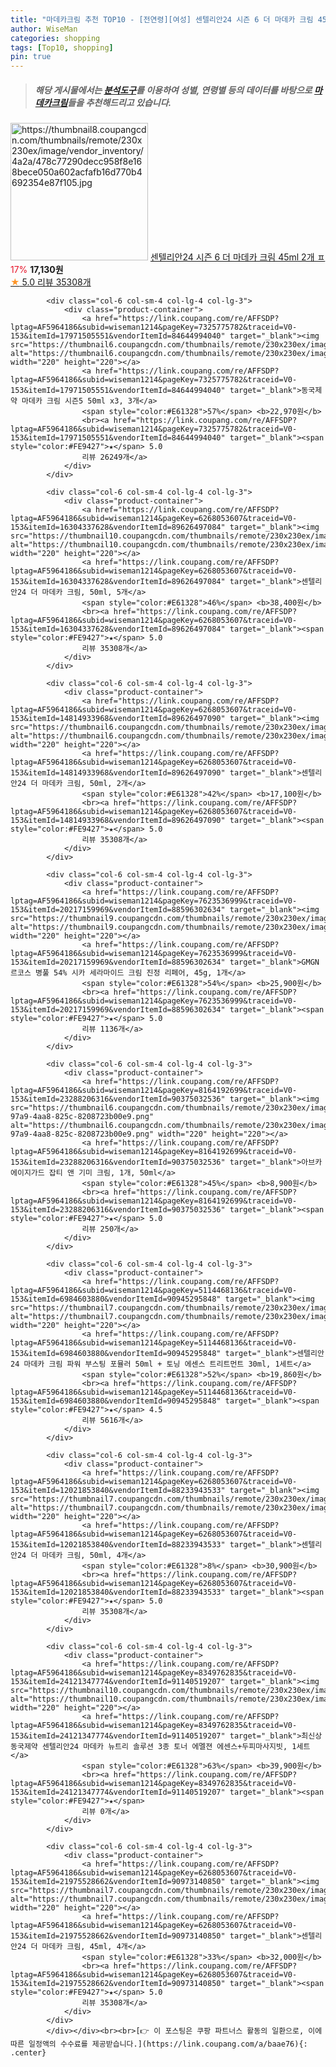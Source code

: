 ```yaml
---
title: "마데카크림 추천 TOP10 - [전연령][여성] 센텔리안24 시즌 6 더 마데카 크림 45ml 2개 ㅍ"
author: WiseMan
categories: shopping
tags: [Top10, shopping]
pin: true
---
```


> ##### 해당 게시물에서는 [**분석도구**](https://itemscout.io/)를 이용하여 **성별**, **연령별** 등의 데이터를 바탕으로 [**마데카크림**](https://link.coupang.com/a/baae76)들을 추천해드리고 있습니다.
<div class="container"><div class="row">
            <div class="col-6 col-sm-4 col-lg-4 col-lg-3">
                <div class="product-container">
                    <a href="https://link.coupang.com/re/AFFSDP?lptag=AF5964186&subid=wiseman1214&pageKey=6268053607&traceid=V0-153&itemId=16079987447&vendorItemId=90973140837" target="_blank"><img src="https://thumbnail8.coupangcdn.com/thumbnails/remote/230x230ex/image/vendor_inventory/4a2a/478c77290decc958f8e168bece050a602acfafb16d770b4692354e87f105.jpg" alt="https://thumbnail8.coupangcdn.com/thumbnails/remote/230x230ex/image/vendor_inventory/4a2a/478c77290decc958f8e168bece050a602acfafb16d770b4692354e87f105.jpg" width="220" height="220"></a>
                    <a href="https://link.coupang.com/re/AFFSDP?lptag=AF5964186&subid=wiseman1214&pageKey=6268053607&traceid=V0-153&itemId=16079987447&vendorItemId=90973140837" target="_blank">센텔리안24 시즌 6 더 마데카 크림 45ml 2개 ㅍ</a>
                    <span style="color:#E61328">17%</span> <b>17,130원</b>
                    <br><a href="https://link.coupang.com/re/AFFSDP?lptag=AF5964186&subid=wiseman1214&pageKey=6268053607&traceid=V0-153&itemId=16079987447&vendorItemId=90973140837" target="_blank"><span style="color:#FE9427">★</span> 5.0
                    리뷰 35308개</a>
                </div>
            </div>
            
            <div class="col-6 col-sm-4 col-lg-4 col-lg-3">
                <div class="product-container">
                    <a href="https://link.coupang.com/re/AFFSDP?lptag=AF5964186&subid=wiseman1214&pageKey=7325775782&traceid=V0-153&itemId=17971505551&vendorItemId=84644994040" target="_blank"><img src="https://thumbnail6.coupangcdn.com/thumbnails/remote/230x230ex/image/vendor_inventory/a202/6ba243acf7916fc9a39bdd2a5e7b26e2f59da0531a2e3e1d7dec0192e9e0.jpg" alt="https://thumbnail6.coupangcdn.com/thumbnails/remote/230x230ex/image/vendor_inventory/a202/6ba243acf7916fc9a39bdd2a5e7b26e2f59da0531a2e3e1d7dec0192e9e0.jpg" width="220" height="220"></a>
                    <a href="https://link.coupang.com/re/AFFSDP?lptag=AF5964186&subid=wiseman1214&pageKey=7325775782&traceid=V0-153&itemId=17971505551&vendorItemId=84644994040" target="_blank">동국제약 마데카 크림 시즌5 50ml x3, 3개</a>
                    <span style="color:#E61328">57%</span> <b>22,970원</b>
                    <br><a href="https://link.coupang.com/re/AFFSDP?lptag=AF5964186&subid=wiseman1214&pageKey=7325775782&traceid=V0-153&itemId=17971505551&vendorItemId=84644994040" target="_blank"><span style="color:#FE9427">★</span> 5.0
                    리뷰 26249개</a>
                </div>
            </div>
            
            <div class="col-6 col-sm-4 col-lg-4 col-lg-3">
                <div class="product-container">
                    <a href="https://link.coupang.com/re/AFFSDP?lptag=AF5964186&subid=wiseman1214&pageKey=6268053607&traceid=V0-153&itemId=16304337628&vendorItemId=89626497084" target="_blank"><img src="https://thumbnail10.coupangcdn.com/thumbnails/remote/230x230ex/image/vendor_inventory/efb4/ea776e3cc016b2cf78ce4c40374d72b77c1debc9f53b83cafbb32b8609fd.jpg" alt="https://thumbnail10.coupangcdn.com/thumbnails/remote/230x230ex/image/vendor_inventory/efb4/ea776e3cc016b2cf78ce4c40374d72b77c1debc9f53b83cafbb32b8609fd.jpg" width="220" height="220"></a>
                    <a href="https://link.coupang.com/re/AFFSDP?lptag=AF5964186&subid=wiseman1214&pageKey=6268053607&traceid=V0-153&itemId=16304337628&vendorItemId=89626497084" target="_blank">센텔리안24 더 마데카 크림, 50ml, 5개</a>
                    <span style="color:#E61328">46%</span> <b>38,400원</b>
                    <br><a href="https://link.coupang.com/re/AFFSDP?lptag=AF5964186&subid=wiseman1214&pageKey=6268053607&traceid=V0-153&itemId=16304337628&vendorItemId=89626497084" target="_blank"><span style="color:#FE9427">★</span> 5.0
                    리뷰 35308개</a>
                </div>
            </div>
            
            <div class="col-6 col-sm-4 col-lg-4 col-lg-3">
                <div class="product-container">
                    <a href="https://link.coupang.com/re/AFFSDP?lptag=AF5964186&subid=wiseman1214&pageKey=6268053607&traceid=V0-153&itemId=14814933968&vendorItemId=89626497090" target="_blank"><img src="https://thumbnail6.coupangcdn.com/thumbnails/remote/230x230ex/image/vendor_inventory/b2c9/1bbc1e3f12064b983a24d3fa29704233507ec568773d7f265576bb19b5b1.jpg" alt="https://thumbnail6.coupangcdn.com/thumbnails/remote/230x230ex/image/vendor_inventory/b2c9/1bbc1e3f12064b983a24d3fa29704233507ec568773d7f265576bb19b5b1.jpg" width="220" height="220"></a>
                    <a href="https://link.coupang.com/re/AFFSDP?lptag=AF5964186&subid=wiseman1214&pageKey=6268053607&traceid=V0-153&itemId=14814933968&vendorItemId=89626497090" target="_blank">센텔리안24 더 마데카 크림, 50ml, 2개</a>
                    <span style="color:#E61328">42%</span> <b>17,100원</b>
                    <br><a href="https://link.coupang.com/re/AFFSDP?lptag=AF5964186&subid=wiseman1214&pageKey=6268053607&traceid=V0-153&itemId=14814933968&vendorItemId=89626497090" target="_blank"><span style="color:#FE9427">★</span> 5.0
                    리뷰 35308개</a>
                </div>
            </div>
            
            <div class="col-6 col-sm-4 col-lg-4 col-lg-3">
                <div class="product-container">
                    <a href="https://link.coupang.com/re/AFFSDP?lptag=AF5964186&subid=wiseman1214&pageKey=7623536999&traceid=V0-153&itemId=20217159969&vendorItemId=88596302634" target="_blank"><img src="https://thumbnail9.coupangcdn.com/thumbnails/remote/230x230ex/image/vendor_inventory/8cd0/c2b81a4be5c2073f4b48499a546f560bc45d8a9f3ca7f0a786bb2ccfa4b2.png" alt="https://thumbnail9.coupangcdn.com/thumbnails/remote/230x230ex/image/vendor_inventory/8cd0/c2b81a4be5c2073f4b48499a546f560bc45d8a9f3ca7f0a786bb2ccfa4b2.png" width="220" height="220"></a>
                    <a href="https://link.coupang.com/re/AFFSDP?lptag=AF5964186&subid=wiseman1214&pageKey=7623536999&traceid=V0-153&itemId=20217159969&vendorItemId=88596302634" target="_blank">GMGN 르코스 병풀 54% 시카 세라마이드 크림 진정 리페어, 45g, 1개</a>
                    <span style="color:#E61328">54%</span> <b>25,900원</b>
                    <br><a href="https://link.coupang.com/re/AFFSDP?lptag=AF5964186&subid=wiseman1214&pageKey=7623536999&traceid=V0-153&itemId=20217159969&vendorItemId=88596302634" target="_blank"><span style="color:#FE9427">★</span> 5.0
                    리뷰 1136개</a>
                </div>
            </div>
            
            <div class="col-6 col-sm-4 col-lg-4 col-lg-3">
                <div class="product-container">
                    <a href="https://link.coupang.com/re/AFFSDP?lptag=AF5964186&subid=wiseman1214&pageKey=8164192699&traceid=V0-153&itemId=23288206316&vendorItemId=90375032536" target="_blank"><img src="https://thumbnail6.coupangcdn.com/thumbnails/remote/230x230ex/image/retail/images/2024/06/17/17/2/22f0bfb2-97a9-4aa8-825c-8208723b00e9.png" alt="https://thumbnail6.coupangcdn.com/thumbnails/remote/230x230ex/image/retail/images/2024/06/17/17/2/22f0bfb2-97a9-4aa8-825c-8208723b00e9.png" width="220" height="220"></a>
                    <a href="https://link.coupang.com/re/AFFSDP?lptag=AF5964186&subid=wiseman1214&pageKey=8164192699&traceid=V0-153&itemId=23288206316&vendorItemId=90375032536" target="_blank">아브카 에이지가드 잡티 앤 기미 크림, 1개, 50ml</a>
                    <span style="color:#E61328">45%</span> <b>8,900원</b>
                    <br><a href="https://link.coupang.com/re/AFFSDP?lptag=AF5964186&subid=wiseman1214&pageKey=8164192699&traceid=V0-153&itemId=23288206316&vendorItemId=90375032536" target="_blank"><span style="color:#FE9427">★</span> 5.0
                    리뷰 250개</a>
                </div>
            </div>
            
            <div class="col-6 col-sm-4 col-lg-4 col-lg-3">
                <div class="product-container">
                    <a href="https://link.coupang.com/re/AFFSDP?lptag=AF5964186&subid=wiseman1214&pageKey=5114468136&traceid=V0-153&itemId=6984603880&vendorItemId=90945295848" target="_blank"><img src="https://thumbnail7.coupangcdn.com/thumbnails/remote/230x230ex/image/vendor_inventory/1e81/e6cafd6dc72243e85bee434e3d9f6abac7be17b6bd2139ccafc1558509a3.jpg" alt="https://thumbnail7.coupangcdn.com/thumbnails/remote/230x230ex/image/vendor_inventory/1e81/e6cafd6dc72243e85bee434e3d9f6abac7be17b6bd2139ccafc1558509a3.jpg" width="220" height="220"></a>
                    <a href="https://link.coupang.com/re/AFFSDP?lptag=AF5964186&subid=wiseman1214&pageKey=5114468136&traceid=V0-153&itemId=6984603880&vendorItemId=90945295848" target="_blank">센텔리안24 마데카 크림 파워 부스팅 포뮬러 50ml + 토닝 에센스 트리트먼트 30ml, 1세트</a>
                    <span style="color:#E61328">52%</span> <b>19,860원</b>
                    <br><a href="https://link.coupang.com/re/AFFSDP?lptag=AF5964186&subid=wiseman1214&pageKey=5114468136&traceid=V0-153&itemId=6984603880&vendorItemId=90945295848" target="_blank"><span style="color:#FE9427">★</span> 4.5
                    리뷰 5616개</a>
                </div>
            </div>
            
            <div class="col-6 col-sm-4 col-lg-4 col-lg-3">
                <div class="product-container">
                    <a href="https://link.coupang.com/re/AFFSDP?lptag=AF5964186&subid=wiseman1214&pageKey=6268053607&traceid=V0-153&itemId=12021853840&vendorItemId=88233943533" target="_blank"><img src="https://thumbnail7.coupangcdn.com/thumbnails/remote/230x230ex/image/vendor_inventory/59f4/d50fd35942e16dac7addf2bb37ab38defbcf93241a2cef0d172e35b58cba.jpg" alt="https://thumbnail7.coupangcdn.com/thumbnails/remote/230x230ex/image/vendor_inventory/59f4/d50fd35942e16dac7addf2bb37ab38defbcf93241a2cef0d172e35b58cba.jpg" width="220" height="220"></a>
                    <a href="https://link.coupang.com/re/AFFSDP?lptag=AF5964186&subid=wiseman1214&pageKey=6268053607&traceid=V0-153&itemId=12021853840&vendorItemId=88233943533" target="_blank">센텔리안24 더 마데카 크림, 50ml, 4개</a>
                    <span style="color:#E61328">8%</span> <b>30,900원</b>
                    <br><a href="https://link.coupang.com/re/AFFSDP?lptag=AF5964186&subid=wiseman1214&pageKey=6268053607&traceid=V0-153&itemId=12021853840&vendorItemId=88233943533" target="_blank"><span style="color:#FE9427">★</span> 5.0
                    리뷰 35308개</a>
                </div>
            </div>
            
            <div class="col-6 col-sm-4 col-lg-4 col-lg-3">
                <div class="product-container">
                    <a href="https://link.coupang.com/re/AFFSDP?lptag=AF5964186&subid=wiseman1214&pageKey=8349762835&traceid=V0-153&itemId=24121347774&vendorItemId=91140519207" target="_blank"><img src="https://thumbnail10.coupangcdn.com/thumbnails/remote/230x230ex/image/vendor_inventory/0fe7/3151292f52196a8d8596fffdf19ff864a5db4027aee15bf45ec155911a19.jpg" alt="https://thumbnail10.coupangcdn.com/thumbnails/remote/230x230ex/image/vendor_inventory/0fe7/3151292f52196a8d8596fffdf19ff864a5db4027aee15bf45ec155911a19.jpg" width="220" height="220"></a>
                    <a href="https://link.coupang.com/re/AFFSDP?lptag=AF5964186&subid=wiseman1214&pageKey=8349762835&traceid=V0-153&itemId=24121347774&vendorItemId=91140519207" target="_blank">최신상 동국제약 센텔리안24 마데카 뉴트리 솔루션 3종 토너 에멜젼 에센스+두피마사지빗, 1세트</a>
                    <span style="color:#E61328">63%</span> <b>39,900원</b>
                    <br><a href="https://link.coupang.com/re/AFFSDP?lptag=AF5964186&subid=wiseman1214&pageKey=8349762835&traceid=V0-153&itemId=24121347774&vendorItemId=91140519207" target="_blank"><span style="color:#FE9427">★</span> 
                    리뷰 0개</a>
                </div>
            </div>
            
            <div class="col-6 col-sm-4 col-lg-4 col-lg-3">
                <div class="product-container">
                    <a href="https://link.coupang.com/re/AFFSDP?lptag=AF5964186&subid=wiseman1214&pageKey=6268053607&traceid=V0-153&itemId=21975528662&vendorItemId=90973140850" target="_blank"><img src="https://thumbnail7.coupangcdn.com/thumbnails/remote/230x230ex/image/vendor_inventory/0550/3d7113363b3fe63ab0201528184c5692a3694ea078c5fdd51d834bcc5ff6.png" alt="https://thumbnail7.coupangcdn.com/thumbnails/remote/230x230ex/image/vendor_inventory/0550/3d7113363b3fe63ab0201528184c5692a3694ea078c5fdd51d834bcc5ff6.png" width="220" height="220"></a>
                    <a href="https://link.coupang.com/re/AFFSDP?lptag=AF5964186&subid=wiseman1214&pageKey=6268053607&traceid=V0-153&itemId=21975528662&vendorItemId=90973140850" target="_blank">센텔리안24 더 마데카 크림, 45ml, 4개</a>
                    <span style="color:#E61328">33%</span> <b>32,000원</b>
                    <br><a href="https://link.coupang.com/re/AFFSDP?lptag=AF5964186&subid=wiseman1214&pageKey=6268053607&traceid=V0-153&itemId=21975528662&vendorItemId=90973140850" target="_blank"><span style="color:#FE9427">★</span> 5.0
                    리뷰 35308개</a>
                </div>
            </div>
            </div></div><br><br>[👉 이 포스팅은 쿠팡 파트너스 활동의 일환으로, 이에 따른 일정액의 수수료를 제공받습니다.](https://link.coupang.com/a/baae76){: .center}